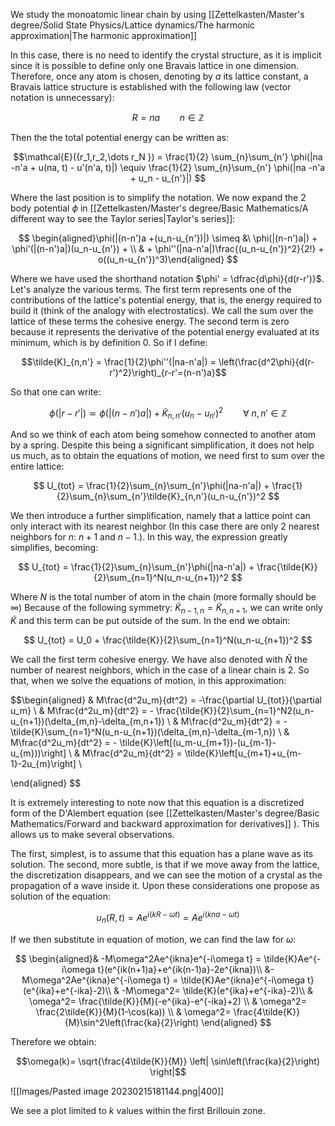 We study the monoatomic linear chain by using [[Zettelkasten/Master's degree/Solid State Physics/Lattice dynamics/The harmonic approximation|The harmonic approximation]]

In this case, there is no need to identify the crystal structure, as it is implicit since it is possible to define only one Bravais lattice in one dimension. Therefore, once any atom is chosen, denoting by $a$ its lattice constant, a Bravais lattice structure is established with the following law (vector notation is unnecessary):

$$R = na \qquad n \in \mathbb{Z}$$

Then the the total potential energy can be written as:

$$\mathcal{E}({r_1,r_2,\dots r_N })  = \frac{1}{2} \sum_{n}\sum_{n'} \phi(|na -n'a + u(na, t) - u'(n'a, t)|) \equiv  \frac{1}{2} \sum_{n}\sum_{n'} \phi(|na -n'a + u_n - u_{n'}|) $$

Where the last position is to simplify the notation.
We now expand the 2 body potential $\phi$ in [[Zettelkasten/Master's degree/Basic Mathematics/A different way to see the Taylor series|Taylor's series]]:

$$ \begin{aligned}\phi(|(n-n')a +(u_n-u_{n'})|)  \simeq &\ \phi(|(n-n')a|) + \phi'(|(n-n')a|)(u_n-u_{n'}) + \\ & + \phi''(|na-n'a|)\frac{(u_n-u_{n'})^2}{2!} + o((u_n-u_{n'})^3)\end{aligned} $$

Where we have used the shorthand notation $\phi' = \dfrac{d\phi}{d(r-r')}$.
Let's analyze the various terms. The first term represents one of the contributions of the lattice's potential energy, that is, the energy required to build it (think of the analogy with electrostatics). We call the sum over the lattice of these terms the cohesive energy.
The second term is zero because it represents the derivative of the potential energy evaluated at its minimum, which is by definition 0.
So if I define:

$$\tilde{K}_{n,n'} = \frac{1}{2}\phi''(|na-n'a|) = \left(\frac{d^2\phi}{d(r-r')^2}\right)_{r-r'=(n-n')a}$$

So that one can write:

$$\phi(|r-r'|) \simeq \phi(|(n-n')a|) + \tilde K_{n,n'}(u_n-u_{n'})^2 \qquad \forall\ n,n'\in \mathbb{Z}$$

And so we think of each atom being somehow connected to another atom by a spring. Despite this being a significant simplification, it does not help us much, as to obtain the equations of motion, we need first to sum over the entire lattice:

$$ U_{tot}  =  \frac{1}{2}\sum_{n}\sum_{n'}\phi(|na-n'a|) +  \frac{1}{2}\sum_{n}\sum_{n'}\tilde{K}_{n,n'}(u_n-u_{n'})^2  $$

We then introduce a further simplification, namely that a lattice point can only interact with its nearest neighbor (In this case there are only 2 nearest neighbors for $n$: $n+1$ and $n-1$.). In this way, the expression greatly simplifies, becoming:

$$ U_{tot}  =  \frac{1}{2}\sum_{n}\sum_{n'}\phi(|na-n'a|) + \frac{\tilde{K}}{2}\sum_{n=1}^N(u_n-u_{n+1})^2  $$

Where $N$ is the total number of atom in the chain (more formally should be $\infty$)
Because of the following symmetry: $\tilde{K}_{n-1,n}=\tilde{K}_{n,n+1}$, we can write only $\tilde{K}$ and this term can be put outside of the sum.
In the end we obtain:

$$ U_{tot}  =  U_0 +  \frac{\tilde{K}}{2}\sum_{n=1}^N(u_n-u_{n+1})^2 $$


We call the first term cohesive energy. We have also denoted with $\tilde{N}$ the number of nearest neighbors, which in the case of a linear chain is 2.
So that, when we solve the equations of motion, in this approximation:

$$\begin{aligned} & M\frac{d^2u_m}{dt^2} = -\frac{\partial U_{tot}}{\partial u_m} \\
& M\frac{d^2u_m}{dt^2} = - \frac{\tilde{K}}{2}\sum_{n=1}^N2(u_n-u_{n+1})(\delta_{m,n}-\delta_{m,n+1}) \\
& M\frac{d^2u_m}{dt^2} = - \tilde{K}\sum_{n=1}^N(u_n-u_{n+1})(\delta_{m,n}-\delta_{m-1,n}) \\
& M\frac{d^2u_m}{dt^2} = - \tilde{K}\left[(u_m-u_{m+1})-(u_{m-1}-u_{m}))\right] \\
& M\frac{d^2u_m}{dt^2} = \tilde{K}\left[u_{m+1}+u_{m-1}-2u_{m}\right] \\



\end{aligned} $$

It is extremely interesting to note now that this equation is a discretized form of the D'Alembert equation (see [[Zettelkasten/Master's degree/Basic Mathematics/Forward and backward approximation for derivatives]] ). This allows us to make several observations.

The first, simplest, is to assume that this equation has a plane wave as its solution. The second, more subtle, is that if we move away from the lattice, the discretization disappears, and we can see the motion of a crystal as the propagation of a wave inside it.
Upon these considerations one propose as solution of the equation:

$$u_n(R,t) = Ae^{i(kR-\omega t)} = Ae^{i(kna-\omega t)} $$

If we then substitute in equation of motion, we can find the law for $\omega$:

$$ \begin{aligned}& -M\omega^2Ae^{ikna}e^{-i\omega t} = \tilde{K}Ae^{-i\omega t}(e^{ik(n+1)a}+e^{ik(n-1)a}-2e^{ikna})\\
&-M\omega^2Ae^{ikna}e^{-i\omega t} = \tilde{K}Ae^{ikna}e^{-i\omega t}(e^{ika}+e^{-ika}-2)\\
& -M\omega^2= \tilde{K}(e^{ika}+e^{-ika}-2)\\
& \omega^2= \frac{\tilde{K}}{M}(-e^{ika}-e^{-ika}+2) \\
& \omega^2= \frac{2\tilde{K}}{M}(1-\cos(ka)) \\
& \omega^2= \frac{4\tilde{K}}{M}\sin^2\left(\frac{ka}{2}\right)
\end{aligned} $$

Therefore we obtain:

$$\omega(k)= \sqrt{\frac{4\tilde{K}}{M}} \left| \sin\left(\frac{ka}{2}\right) \right|$$

![[Images/Pasted image 20230215181144.png|400]]

We see a plot limited to $k$ values within the first Brillouin zone. 
